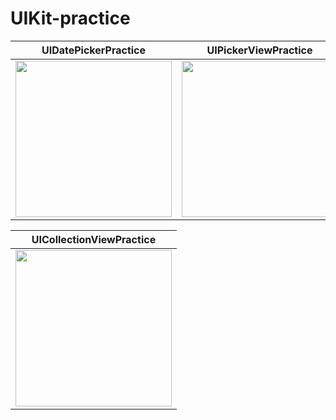 # UIKit-practice
| UIDatePickerPractice | UIPickerViewPractice |
|---|---|
| <img src="https://github.com/JH713/UIKit-practice/assets/86519350/b710de43-296a-4604-925d-71ed0abe9c89" width="250"> |  <img src="https://github.com/JH713/UIKit-practice/assets/86519350/3f9b3f45-9281-46e6-9b2c-0369c7b4992f" width="250"> |

| UICollectionViewPractice |
|---|
| <img src="https://github.com/JH713/UIKit-practice/assets/86519350/afc706fa-5581-41ab-97ea-3b9d23e47070" width="250"> |
